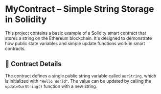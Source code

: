 # MyContract – Simple String Storage in Solidity

This project contains a basic example of a Solidity smart contract that stores a string on the Ethereum blockchain. It's designed to demonstrate how public state variables and simple update functions work in smart contracts.

## 🔧 Contract Details

The contract defines a single public string variable called `ourString`, which is initialized with `"Hello World"`. The value can be updated by calling the `updateOurString()` function with a new string.

